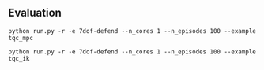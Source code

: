 ## Evaluation
``python run.py -r -e 7dof-defend --n_cores 1 --n_episodes 100 --example tqc_mpc``

``python run.py -r -e 7dof-defend --n_cores 1 --n_episodes 100 --example tqc_ik``


